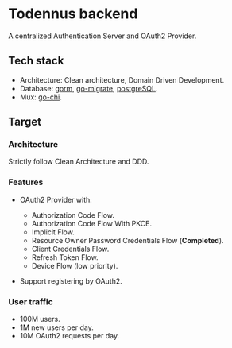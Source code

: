 # Todennus backend

A centralized Authentication Server and OAuth2 Provider.

## Tech stack

- Architecture: Clean architecture, Domain Driven Development.
- Database: [gorm](https://github.com/go-gorm/gorm), [go-migrate](https://github.com/golang-migrate/migrate), [postgreSQL](https://www.postgresql.org/).
- Mux: [go-chi](https://github.com/go-chi/chi).

## Target

### Architecture

Strictly follow Clean Architecture and DDD.

### Features

- OAuth2 Provider with:
  + Authorization Code Flow.
  + Authorization Code Flow With PKCE.
  + Implicit Flow.
  + Resource Owner Password Credentials Flow (**Completed**).
  + Client Credentials Flow.
  + Refresh Token Flow.
  + Device Flow (low priority).

- Support registering by OAuth2.

### User traffic

- 100M users.
- 1M new users per day.
- 10M OAuth2 requests per day.
